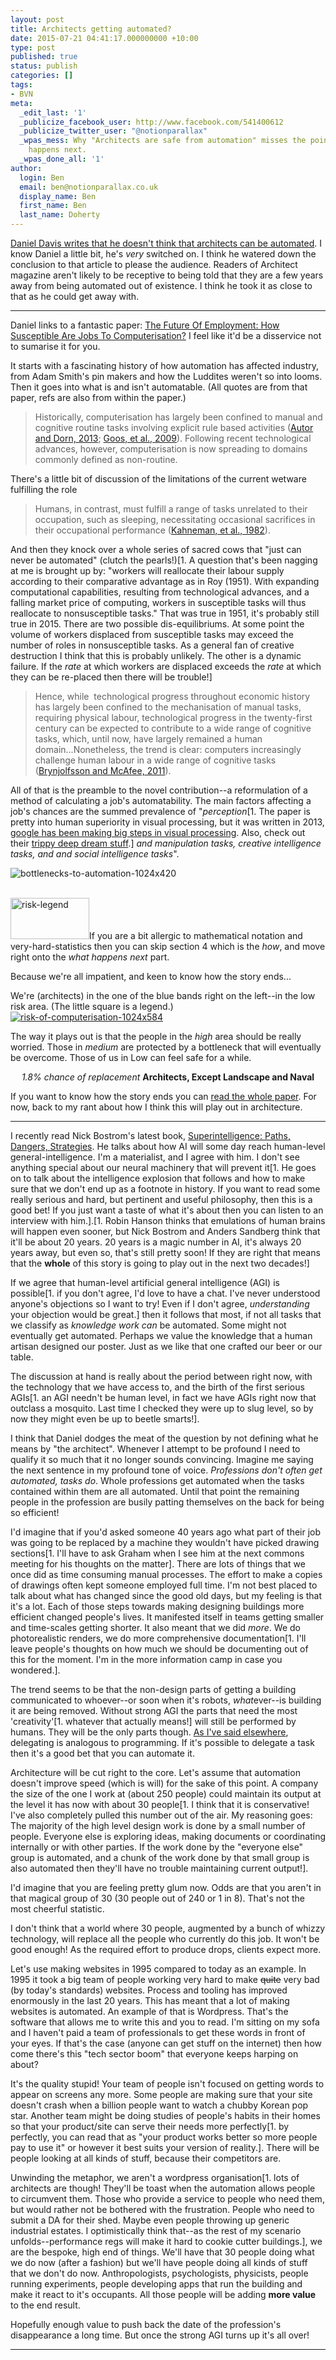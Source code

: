 ```yaml
---
layout: post
title: Architects getting automated?
date: 2015-07-21 04:41:17.000000000 +10:00
type: post
published: true
status: publish
categories: []
tags:
- BVN
meta:
  _edit_last: '1'
  _publicize_facebook_user: http://www.facebook.com/541400612
  _publicize_twitter_user: "@notionparallax"
  _wpas_mess: Why "Architects are safe from automation" misses the point, and what
    happens next.
  _wpas_done_all: '1'
author:
  login: Ben
  email: ben@notionparallax.co.uk
  display_name: Ben
  first_name: Ben
  last_name: Doherty
---
```

<p><a href="http://www.architectmagazine.com/technology/why-architects-cant-be-automated_o">Daniel Davis writes that he doesn't think that architects can be automated</a>. I know Daniel a little bit, he's <em>very</em> switched on. I think he watered down the conclusion to that article to please the audience. Readers of Architect magazine aren't likely to be receptive to being told that they are a few years away from being automated out of existence. I think he took it as close to that as he could get away with.<!--more--></p>
<hr />
<p>Daniel links to a fantastic paper: <a href=" http://www.oxfordmartin.ox.ac.uk/downloads/academic/The_Future_of_Employment.pdf">The Future Of Employment: How Susceptible Are Jobs To Computerisation?</a> I feel like it'd be a disservice not to sumarise it for you.</p>
<p>It starts with a fascinating history of how automation has affected industry, from Adam Smith's pin makers and how the Luddites weren't so into looms. Then it goes into what is and isn't automatable. (All quotes are from that paper, refs are also from within the paper.)</p>
<blockquote><p>Historically, computerisation has largely been confined to manual and cognitive routine tasks involving explicit rule based activities (<a title="The Growth of Low-Skill Service Jobs and the Polarization of the US Labor Market" href="http://economics.mit.edu/files/1474">Autor and Dorn, 2013</a>; <a title="Explaining Job Polarization in Europe: The Roles of Technology, Globalization and Institutions " href="http://cep.lse.ac.uk/pubs/download/dp1026.pdf">Goos, et al., 2009</a>). Following recent technological advances, however, computerisation is now spreading to domains commonly defined as non-routine.</p></blockquote>
<p>There's a little bit of discussion of the limitations of the current wetware fulfilling the role</p>
<blockquote><p>Humans, in contrast, must fulfill a range of tasks unrelated to their occupation, such as sleeping, necessitating occasional sacrifices in their occupational performance (<a title="Judgement under Uncertainty" href="http://psiexp.ss.uci.edu/research/teaching/Tversky_Kahneman_1974.pdf">Kahneman, et al., 1982</a>).</p></blockquote>
<p>And then they knock over a whole series of sacred cows that "just can never be automated" (clutch the pearls!)[1. A question that's been nagging at me is brought up by: "workers will reallocate their labour supply according to their comparative advantage as in Roy (1951). With expanding computational capabilities, resulting from technological advances, and a falling market price of computing, workers in susceptible tasks will thus reallocate to nonsusceptible tasks." That was true in 1951, it's probably still true in 2015. There are two possible dis-equilibriums. At some point the volume of workers displaced from susceptible tasks may exceed the number of roles in nonsusceptible tasks. As a general fan of creative destruction I think that this is probably unlikely. The other is a dynamic failure. If the <em>rate</em> at which workers are displaced exceeds the <em>rate</em> at which they can be re-placed then there will be trouble!]</p>
<blockquote><p>Hence, while  technological progress throughout economic history has largely been confined to the mechanisation of manual tasks, requiring physical labour, technological progress in the twenty-first century can be expected to contribute to a wide range of cognitive tasks, which, until now, have largely remained a human domain...Nonetheless, the trend is clear: computers increasingly challenge human labour in a wide range of cognitive tasks (<a title="Race Against The Machine: How the Digital Revolution is Accelerating Innovation, Driving Productivity, and Irreversibly Transforming Employment and the Economy" href="http://www.amazon.com.au/Race-Against-The-Machine-Accelerating-ebook/dp/B005WTR4ZI">Brynjolfsson and McAfee, 2011</a>).</p></blockquote>
<p>All of that is the preamble to the novel contribution--a reformulation of a method of calculating a job's automatability. The main factors affecting a job's chances are the summed prevalence of "<em>perception</em>[1. The paper is pretty into human superiority in visual processing, but it was written in 2013, <a title="Researchers Announce Advance in Image-Recognition Software- NYT" href="http://www.nytimes.com/2014/11/18/science/researchers-announce-breakthrough-in-content-recognition-software.html?_r=0">google has been making big steps in visual processing</a>. Also, check out their <a href="http://www.theverge.com/2015/7/7/8904641/fear-and-loathing-clip-google-deep-dream-visualization">trippy deep dream stuff</a>.]<em> and manipulation tasks, creative intelligence tasks, and and social intelligence tasks</em>".</p>
<p><img class="aligncenter size-full wp-image-1803" src="{{ site.baseurl }}/assets/bottlenecks-to-automation-1024x420.png" alt="bottlenecks-to-automation-1024x420" /></p>
<p><a href="/wordpress/wp-content/uploads/2015/07/risk-legend.png"><br />
</a><a href="http://notionparallax.co.uk/wordpress/wp-content/uploads/2015/07/risk-legend.png"><img class="alignright wp-image-1801" title="Click to expand this" src="{{ site.baseurl }}/assets/risk-legend.png" alt="risk-legend" width="126" height="66" /></a>If you are a bit allergic to mathematical notation and very-hard-statistics then you can skip section 4 which is the <em>how</em>, and move right onto the <em>what happens next</em> part.</p>
<p>Because we're all impatient, and keen to know how the story ends...</p>
<p>We're (architects) in the one of the blue bands right on the left--in the low risk area. (The little square is a legend.)<br />
<a href="/wordpress/wp-content/uploads/2015/07/risk-of-computerisation-1024x584.png"><img class="aligncenter size-full wp-image-1802" src="{{ site.baseurl }}/assets/risk-of-computerisation-1024x584.png" alt="risk-of-computerisation-1024x584" /></a></p>
<p>The way it plays out is that the people in the <em>high</em> area should be really worried. Those in <em>medium</em> are protected by a bottleneck that will eventually be overcome. Those of us in Low can feel safe for a while.</p>
<p style="text-align: center;"><em>1.8% chance of replacement</em> <strong>Architects, Except Landscape and Naval</strong></p>
<p>If you want to know how the story ends you can <a href=" http://www.oxfordmartin.ox.ac.uk/downloads/academic/The_Future_of_Employment.pdf">read the whole paper</a>. For now, back to my rant about how I think this will play out in architecture.</p>
<hr />
<p>I recently read Nick Bostrom's latest book, <a title="you should read it, it has a cool owl on the front!" href="http://www.amazon.com/Superintelligence-Dangers-Strategies-Nick-Bostrom-ebook/dp/B00LOOCGB2">Superintelligence: Paths, Dangers, Strategies</a>. He talks about how AI will some day reach human-level general-intelligence. I'm a materialist, and I agree with him. I don't see anything special about our neural machinery that will prevent it[1. He goes on to talk about the intelligence explosion that follows and how to make sure that we don't end up as a footnote in history. If you want to read some really serious and hard, but pertinent and useful philosophy, then this is a good bet! If you just want a taste of what it's about then you can listen to an interview with him.].[1. Robin Hanson thinks that emulations of human brains will happen even sooner, but Nick Bostrom and Anders Sandberg think that it'll be about 20 years. 20 years is a magic number in AI, it's always 20 years away, but even so, that's still pretty soon! If they are right that means that the <strong>whole</strong> of this story is going to play out in the next two decades!]</p>
<p>If we agree that human-level artificial general intelligence (AGI) is possible[1. if you don't agree, I'd love to have a chat. I've never understood anyone's objections so I want to try! Even if I don't agree, <em>understanding</em> your objection would be great.] then it follows that most, if not all tasks that we classify as <em>knowledge work</em> <em>can</em> be automated. Some might not eventually get automated. Perhaps we value the knowledge that a human artisan designed our poster. Just as we like that one crafted our beer or our table.</p>
<p>The discussion at hand is really about the period between right now, with the technology that we have access to, and the birth of the first serious AGIs[1. an AGI needn't be human level, in fact we have AGIs right now that outclass a mosquito. Last time I checked they were up to slug level, so by now they might even be up to beetle smarts!].</p>
<p>I think that Daniel dodges the meat of the question by not defining what he means by "the architect". Whenever I attempt to be profound I need to qualify it so much that it no longer sounds convincing. Imagine me saying the next sentence in my profound tone of voice. <em>Professions don't often get automated, tasks do</em>. Whole professions get automated when the tasks contained within them are all automated. Until that point the remaining people in the profession are busily patting themselves on the back for being so efficient!</p>
<p>I'd imagine that if you'd asked someone 40 years ago what part of their job was going to be replaced by a machine they wouldn't have picked drawing sections[1. I'll have to ask Graham when I see him at the next commons meeting for his thoughts on the matter]. There are lots of things that we once did as time consuming manual processes. The effort to make a copies of drawings often kept someone employed full time. I'm not best placed to talk about what has changed since the good old days, but my feeling is that it's a lot. Each of those steps towards making designing buildings more efficient changed people's lives. It manifested itself in teams getting smaller and time-scales getting shorter. It also meant that we did <em>more</em>. We do photorealistic renders, we do more comprehensive documentation[1. I'll leave people's thoughts on how much we should be documenting out of this for the moment. I'm in the more information camp in case you wondered.].</p>
<p>The trend seems to be that the non-design parts of getting a building communicated to whoever--or soon when it's robots, <em>what</em>ever--is building it are being removed. Without strong AGI the parts that need the most 'creativity'[1. whatever that actually means!] will still be performed by humans. They will be the only parts though. <a href="http://notionparallax.co.uk/?p=1768">As I've said elsewhere</a>, delegating is analogous to programming. If it's possible to delegate a task then it's a good bet that you can automate it.</p>
<p>Architecture will be cut right to the core. Let's assume that automation doesn't improve speed (which is will) for the sake of this point. A company the size of the one I work at (about 250 people) could maintain its output at the level it has now with about 30 people[1. I think that it is conservative! I've also completely pulled this number out of the air. My reasoning goes: The majority of the high level design work is done by a small number of people. Everyone else is exploring ideas, making documents or coordinating internally or with other parties. If the work done by the "everyone else" group is automated, and a chunk of the work done by that small group is also automated then they'll have no trouble maintaining current output!].</p>
<p>I'd imagine that you are feeling pretty glum now. Odds are that you aren't in that magical group of 30 (30 people out of 240 or 1 in 8). That's not the most cheerful statistic.</p>
<p>I don't think that a world where 30 people, augmented by a bunch of whizzy technology, will replace all the people who currently do this job. It won't be good enough! As the required effort to produce drops, clients expect more.</p>
<p>Let's use making websites in 1995 compared to today as an example. In 1995 it took a big team of people working very hard to make <span style="text-decoration: line-through;">quite</span> very bad (by today's standards) websites. Process and tooling has improved enormously in the last 20 years. This has meant that a lot of making websites is automated. An example of that is Wordpress. That's the software that allows me to write this and you to read. I'm sitting on my sofa and I haven't paid a team of professionals to get these words in front of your eyes. If that's the case (anyone can get stuff on the internet) then how come there's this "tech sector boom" that everyone keeps harping on about?</p>
<p>It's the quality stupid! Your team of people isn't focused on getting words to appear on screens any more. Some people are making sure that your site doesn't crash when a billion people want to watch a chubby Korean pop star. Another team might be doing studies of people's habits in their homes so that your product/site can serve their needs more perfectly[1. by perfectly, you can read that as "your product works better so more people pay to use it" or however it best suits your version of reality.]. There will be people looking at all kinds of stuff, because their competitors are.</p>
<p>Unwinding the metaphor, we aren't a wordpress organisation[1. lots of architects are though! They'll be toast when the automation allows people to circumvent them. Those who provide a service to people who need them, but would rather not be bothered with the frustration. People who need to submit a DA for their shed. Maybe even people throwing up generic industrial estates. I optimistically think that--as the rest of my scenario unfolds--performance regs will make it hard to cookie cutter buildings.], we are the bespoke, high end of things. We'll have that 30 people doing what we do now (after a fashion) but we'll have people doing all kinds of stuff that we don't do now. Anthropologists, psychologists, physicists, people running experiments, people developing apps that run the building and make it react to it's occupants. All those people will be adding <strong>more value</strong> to the end result.</p>
<p>Hopefully enough value to push back the date of the profession's disappearance a long time. But once the strong AGI turns up it's all over!</p>
<hr />
